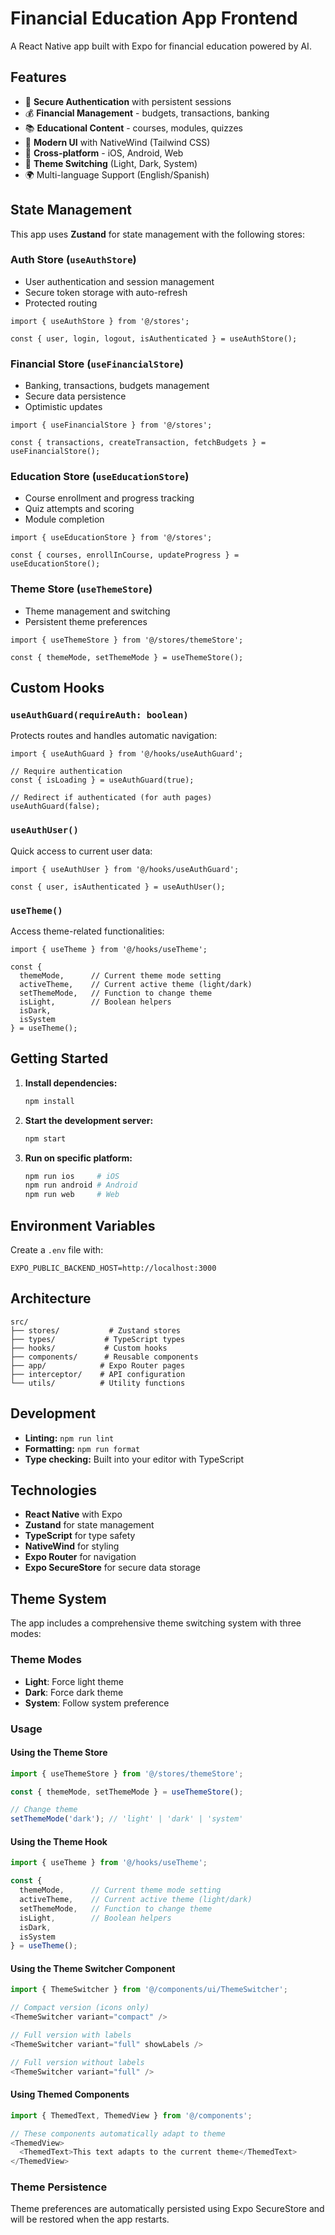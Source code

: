 # Financial Education App Frontend

A React Native app built with Expo for financial education powered by AI.

## Features

- 🔐 **Secure Authentication** with persistent sessions
- 💰 **Financial Management** - budgets, transactions, banking
- 📚 **Educational Content** - courses, modules, quizzes
- 🎨 **Modern UI** with NativeWind (Tailwind CSS)
- 📱 **Cross-platform** - iOS, Android, Web
- 🎨 **Theme Switching** (Light, Dark, System)
- 🌍 Multi-language Support (English/Spanish)

## State Management

This app uses **Zustand** for state management with the following stores:

### Auth Store (`useAuthStore`)

- User authentication and session management
- Secure token storage with auto-refresh
- Protected routing

```tsx
import { useAuthStore } from '@/stores';

const { user, login, logout, isAuthenticated } = useAuthStore();
```

### Financial Store (`useFinancialStore`)

- Banking, transactions, budgets management
- Secure data persistence
- Optimistic updates

```tsx
import { useFinancialStore } from '@/stores';

const { transactions, createTransaction, fetchBudgets } = useFinancialStore();
```

### Education Store (`useEducationStore`)

- Course enrollment and progress tracking
- Quiz attempts and scoring
- Module completion

```tsx
import { useEducationStore } from '@/stores';

const { courses, enrollInCourse, updateProgress } = useEducationStore();
```

### Theme Store (`useThemeStore`)

- Theme management and switching
- Persistent theme preferences

```tsx
import { useThemeStore } from '@/stores/themeStore';

const { themeMode, setThemeMode } = useThemeStore();
```

## Custom Hooks

### `useAuthGuard(requireAuth: boolean)`

Protects routes and handles automatic navigation:

```tsx
import { useAuthGuard } from '@/hooks/useAuthGuard';

// Require authentication
const { isLoading } = useAuthGuard(true);

// Redirect if authenticated (for auth pages)
useAuthGuard(false);
```

### `useAuthUser()`

Quick access to current user data:

```tsx
import { useAuthUser } from '@/hooks/useAuthGuard';

const { user, isAuthenticated } = useAuthUser();
```

### `useTheme()`

Access theme-related functionalities:

```tsx
import { useTheme } from '@/hooks/useTheme';

const {
  themeMode,      // Current theme mode setting
  activeTheme,    // Current active theme (light/dark)
  setThemeMode,   // Function to change theme
  isLight,        // Boolean helpers
  isDark,
  isSystem
} = useTheme();
```

## Getting Started

1. **Install dependencies:**

   ```bash
   npm install
   ```

2. **Start the development server:**

   ```bash
   npm start
   ```

3. **Run on specific platform:**
   ```bash
   npm run ios     # iOS
   npm run android # Android
   npm run web     # Web
   ```

## Environment Variables

Create a `.env` file with:

```env
EXPO_PUBLIC_BACKEND_HOST=http://localhost:3000
```

## Architecture

```
src/
├── stores/           # Zustand stores
├── types/           # TypeScript types
├── hooks/           # Custom hooks
├── components/      # Reusable components
├── app/            # Expo Router pages
├── interceptor/    # API configuration
└── utils/          # Utility functions
```

## Development

- **Linting:** `npm run lint`
- **Formatting:** `npm run format`
- **Type checking:** Built into your editor with TypeScript

## Technologies

- **React Native** with Expo
- **Zustand** for state management
- **TypeScript** for type safety
- **NativeWind** for styling
- **Expo Router** for navigation
- **Expo SecureStore** for secure data storage

## Theme System

The app includes a comprehensive theme switching system with three modes:

### Theme Modes

- **Light**: Force light theme
- **Dark**: Force dark theme
- **System**: Follow system preference

### Usage

#### Using the Theme Store

```typescript
import { useThemeStore } from '@/stores/themeStore';

const { themeMode, setThemeMode } = useThemeStore();

// Change theme
setThemeMode('dark'); // 'light' | 'dark' | 'system'
```

#### Using the Theme Hook

```typescript
import { useTheme } from '@/hooks/useTheme';

const {
  themeMode,      // Current theme mode setting
  activeTheme,    // Current active theme (light/dark)
  setThemeMode,   // Function to change theme
  isLight,        // Boolean helpers
  isDark,
  isSystem
} = useTheme();
```

#### Using the Theme Switcher Component

```typescript
import { ThemeSwitcher } from '@/components/ui/ThemeSwitcher';

// Compact version (icons only)
<ThemeSwitcher variant="compact" />

// Full version with labels
<ThemeSwitcher variant="full" showLabels />

// Full version without labels
<ThemeSwitcher variant="full" />
```

#### Using Themed Components

```typescript
import { ThemedText, ThemedView } from '@/components';

// These components automatically adapt to theme
<ThemedView>
  <ThemedText>This text adapts to the current theme</ThemedText>
</ThemedView>
```

### Theme Persistence

Theme preferences are automatically persisted using Expo SecureStore and will be restored when the app restarts.
